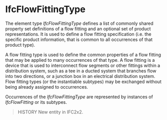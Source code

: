 # IfcFlowFittingType

The element type _IfcFlowFittingType_ defines a list of commonly shared property set definitions of a flow fitting and an optional set of product representations. It is used to define a flow fitting specification (i.e. the specific product information, that is common to all occurrences of that product type).<!-- end of definition -->

A flow fitting type is used to define the common properties of a flow fitting that may be applied to many occurrences of that type. A flow fitting is a device that is used to interconnect flow segments or other fittings within a distribution system, such as a tee in a ducted system that branches flow into two directions, or a junction box in an electrical distribution system. Flow fitting types (or the instantiable subtypes) may be exchanged without being already assigned to occurrences.

Occurrences of the _IfcFlowFittingType_ are represented by instances of _IfcFlowFitting_ or its subtypes.

> HISTORY  New entity in IFC2x2.
